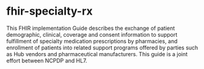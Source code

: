 # fhir-specialty-rx
This FHIR implementation Guide describes the exchange of patient demographic, clinical, coverage and consent information to support fulfillment of specialty medication prescriptions by pharmacies, and enrollment of patients into related support programs offered by parties such as Hub vendors and pharmaceutical manufacturers. This guide is a joint effort between NCPDP and HL7. 